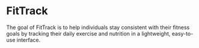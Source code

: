 # FitTrack
The goal of FitTrack is to help individuals stay consistent with their fitness goals by tracking their daily exercise and nutrition in a lightweight, easy-to-use interface. 
